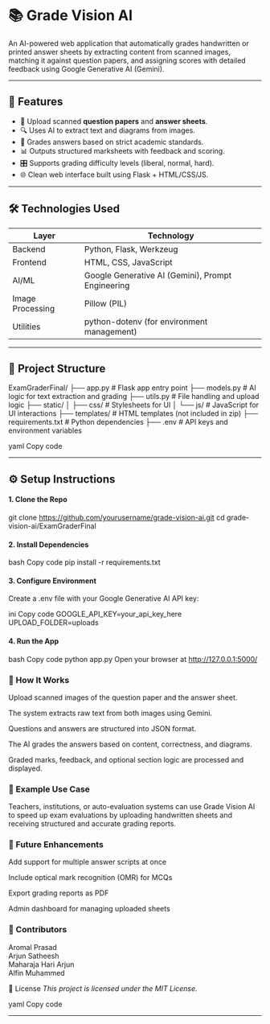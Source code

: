 # 📚 Grade Vision AI

An AI-powered web application that automatically grades handwritten or printed answer sheets by extracting content from scanned images, matching it against question papers, and assigning scores with detailed feedback using Google Generative AI (Gemini).

---

## 🚀 Features

- 📄 Upload scanned **question papers** and **answer sheets**.
- 🔍 Uses AI to extract text and diagrams from images.
- 🧠 Grades answers based on strict academic standards.
- 📊 Outputs structured marksheets with feedback and scoring.
- 🎛️ Supports grading difficulty levels (liberal, normal, hard).
- 🌐 Clean web interface built using Flask + HTML/CSS/JS.

---

## 🛠️ Technologies Used

| Layer       | Technology |
|-------------|------------|
| Backend     | Python, Flask, Werkzeug |
| Frontend    | HTML, CSS, JavaScript |
| AI/ML       | Google Generative AI (Gemini), Prompt Engineering |
| Image Processing | Pillow (PIL) |
| Utilities   | python-dotenv (for environment management) |

---

## 📂 Project Structure

ExamGraderFinal/
├── app.py # Flask app entry point
├── models.py # AI logic for text extraction and grading
├── utils.py # File handling and upload logic
├── static/
│ ├── css/ # Stylesheets for UI
│ └── js/ # JavaScript for UI interactions
├── templates/ # HTML templates (not included in zip)
├── requirements.txt # Python dependencies
├── .env # API keys and environment variables

yaml
Copy code

---

## ⚙️ Setup Instructions

#### 1. Clone the Repo

git clone https://github.com/yourusername/grade-vision-ai.git
cd grade-vision-ai/ExamGraderFinal
#### 2. Install Dependencies
bash
Copy code
pip install -r requirements.txt
#### 3. Configure Environment
Create a .env file with your Google Generative AI API key:

ini
Copy code
GOOGLE_API_KEY=your_api_key_here
UPLOAD_FOLDER=uploads
#### 4. Run the App
bash
Copy code
python app.py
Open your browser at http://127.0.0.1:5000/

### 🧪 How It Works
Upload scanned images of the question paper and the answer sheet.

The system extracts raw text from both images using Gemini.

Questions and answers are structured into JSON format.

The AI grades the answers based on content, correctness, and diagrams.

Graded marks, feedback, and optional section logic are processed and displayed.

### 📌 Example Use Case
Teachers, institutions, or auto-evaluation systems can use Grade Vision AI to speed up exam evaluations by uploading handwritten sheets and receiving structured and accurate grading reports.

### 🧠 Future Enhancements<br>
Add support for multiple answer scripts at once

Include optical mark recognition (OMR) for MCQs

Export grading reports as PDF

Admin dashboard for managing uploaded sheets

### 🤝 Contributors
Aromal Prasad <br>
Arjun Satheesh <br>
Maharaja Hari Arjun <br>
Alfin Muhammed <br>

📄 License
<i>This project is licensed under the MIT License.</i>

yaml
Copy code

---


